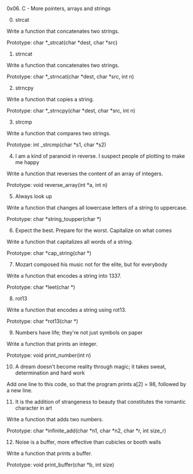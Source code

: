 0x06. C - More pointers, arrays and strings

0. strcat

Write a function that concatenates two strings.

Prototype: char *_strcat(char *dest, char *src)

1. strncat

Write a function that concatenates two strings.

Prototype: char *_strncat(char *dest, char *src, int n)

2. strncpy

Write a function that copies a string.

Prototype: char *_strncpy(char *dest, char *src, int n)

3. strcmp

Write a function that compares two strings.

Prototype: int _strcmp(char *s1, char *s2)

4. I am a kind of paranoid in reverse. I suspect people of plotting to make me happy

Write a function that reverses the content of an array of integers.

Prototype: void reverse_array(int *a, int n)

5. Always look up

Write a function that changes all lowercase letters of a string to uppercase.

Prototype: char *string_toupper(char *)

6. Expect the best. Prepare for the worst. Capitalize on what comes

Write a function that capitalizes all words of a string.

Prototype: char *cap_string(char *)

7. Mozart composed his music not for the elite, but for everybody

Write a function that encodes a string into 1337.

Prototype: char *leet(char *)

8. rot13

Write a function that encodes a string using rot13.

Prototype: char *rot13(char *)

9. Numbers have life; they're not just symbols on paper

Write a function that prints an integer.

Prototype: void print_number(int n)

10. A dream doesn't become reality through magic; it takes sweat, determination and hard work

Add one line to this code, so that the program prints a[2] = 98, followed by a new line.

11. It is the addition of strangeness to beauty that constitutes the romantic character in art

Write a function that adds two numbers.

Prototype: char *infinite_add(char *n1, char *n2, char *r, int size_r)

12. Noise is a buffer, more effective than cubicles or booth walls

Write a function that prints a buffer.

Prototype: void print_buffer(char *b, int size)
